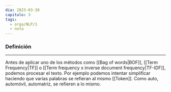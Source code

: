 ```yaml
---
dia: 2023-03-30
capitulo: 3
tags:
  - orga/NLP/1
  - nota
---
```

### Definición
---
Antes de aplicar uno de los métodos como [[Bag of words|BOF]], [[Term Frequency|TF]] o [[Term frequency x inverse document frequency|TF-IDF]], podemos procesar el texto. Por ejemplo podemos intentar simplificar haciendo que varias palabras se refieran al mismo [[Token]]. Como auto, automóvil, automatriz, se refieren a lo mismo.